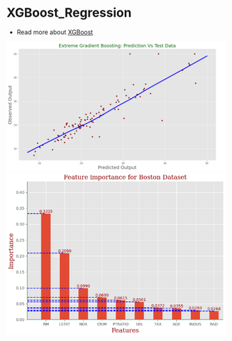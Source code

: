 # XGBoost_Regression
 - Read more about [XGBoost](https://xgboost.readthedocs.io/en/latest/)

![Show 16 image](out1.png)
![Show 16 image](out2.png)
